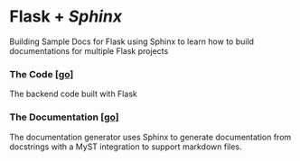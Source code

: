 # Flask + _Sphinx_
Building Sample Docs for Flask using Sphinx to learn
how to build documentations for multiple Flask projects


### The Code [[go]](./backend/README.md)
The backend code built with Flask

### The Documentation [[go]](./docs/README.md)
The documentation generator uses Sphinx to generate
documentation from docstrings with a MyST integration
to support markdown files.
